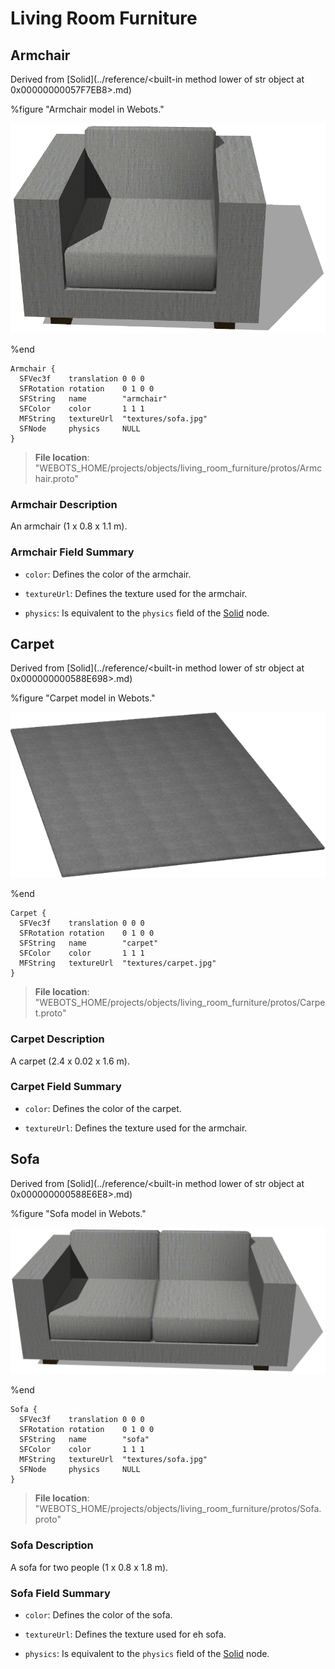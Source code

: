 # Living Room Furniture

## Armchair

Derived from [Solid](../reference/<built-in method lower of str object at 0x00000000057F7EB8>.md)

%figure "Armchair model in Webots."

![Armchair](images/objects/living_room_furniture/Armchair/model.png)

%end

```
Armchair {
  SFVec3f    translation 0 0 0
  SFRotation rotation    0 1 0 0
  SFString   name        "armchair"
  SFColor    color       1 1 1                
  MFString   textureUrl  "textures/sofa.jpg"  
  SFNode     physics     NULL                 
}
```

> **File location**: "WEBOTS\_HOME/projects/objects/living_room_furniture/protos/Armchair.proto"

### Armchair Description

An armchair (1 x 0.8 x 1.1 m).

### Armchair Field Summary

- `color`: Defines the color of the armchair.

- `textureUrl`: Defines the texture used for the armchair.

- `physics`: Is equivalent to the `physics` field of the [Solid](../reference/solid.md) node.

## Carpet

Derived from [Solid](../reference/<built-in method lower of str object at 0x000000000588E698>.md)

%figure "Carpet model in Webots."

![Carpet](images/objects/living_room_furniture/Carpet/model.png)

%end

```
Carpet {
  SFVec3f    translation 0 0 0
  SFRotation rotation    0 1 0 0
  SFString   name        "carpet"
  SFColor    color       1 1 1                  
  MFString   textureUrl  "textures/carpet.jpg"  
}
```

> **File location**: "WEBOTS\_HOME/projects/objects/living_room_furniture/protos/Carpet.proto"

### Carpet Description

A carpet (2.4 x 0.02 x 1.6 m).

### Carpet Field Summary

- `color`: Defines the color of the carpet.

- `textureUrl`: Defines the texture used for the armchair.

## Sofa

Derived from [Solid](../reference/<built-in method lower of str object at 0x000000000588E6E8>.md)

%figure "Sofa model in Webots."

![Sofa](images/objects/living_room_furniture/Sofa/model.png)

%end

```
Sofa {
  SFVec3f    translation 0 0 0
  SFRotation rotation    0 1 0 0
  SFString   name        "sofa"
  SFColor    color       1 1 1                
  MFString   textureUrl  "textures/sofa.jpg"  
  SFNode     physics     NULL                 
}
```

> **File location**: "WEBOTS\_HOME/projects/objects/living_room_furniture/protos/Sofa.proto"

### Sofa Description

A sofa for two people (1 x 0.8 x 1.8 m).

### Sofa Field Summary

- `color`: Defines the color of the sofa.

- `textureUrl`: Defines the texture used for eh sofa.

- `physics`: Is equivalent to the `physics` field of the [Solid](../reference/solid.md) node.


